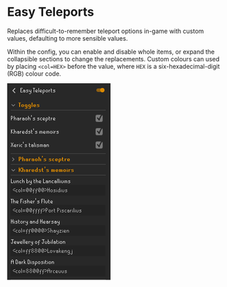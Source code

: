 # Easy Teleports

Replaces difficult-to-remember teleport options in-game
with custom values, defaulting to more sensible values.

Within the config, you can enable and disable whole items,
or expand the collapsible sections to change the replacements.
Custom colours can used by placing `<col=HEX>` before the value,
where `HEX` is a six-hexadecimal-digit (RGB) colour code.

![img.png](README_config.png)